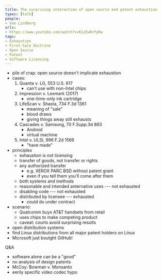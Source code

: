 ```yaml
---
title: The surprising interaction of open source and patent exhaustion
types: [talk]
people:
- Van Lindberg
urls:
- https://www.youtube.com/watch?v=K1zEwNrFpRw
tags:
- Exhaustion
- First-Sale Doctrine
- Open Source
- Patent
- Software Licensing
---
```


- pile of crap: open source doesn't implicate exhaustion
- cases:
  1.  Quanta v. LG, 553 U.S. 617
      - can't use with non-Intel chips
  2.  Impression v. Lexmark (2017)
      - one-time-only ink cartridge
  3.  LifeScan v. Shasta, 734 F.3d 1361
      - meaning of "sale"
      - blood draws
      - giving things away still exhausts
  4.  Cascades v. Samsung, 70 F.Supp.3d 863
      - Android
      - virtual machine
  5.  Intel v. ULSI, 996 F.2d 1566
      - "have made"
- principles
  - exhaustion is not licensing
  - transfer of goods, not transfer or rights
  - any authorized transfer
    - e.g. XEROX PARC BSD without patent grant
    - even if you tell them you'll come after them
  - both systems and methods
  - reasonable and intended anternative uses --- not exhausted
  - disabling code --- not exhausted
  - distributed by licensee --- exhausted
    - could do under contract
- scenario:
  - Qualcomm buys AT&T handsets from retail
  - uses chips to make competing product
  - caveat: courts avoid surprising results
- open distribution systems
- find Linux distributions from all major patent holders on Linux
- Microsoft just boutght GitHub!

Q&A
- software alone can be a "good"
- no analysis of design patents
- McCoy: Bowman v. Monsanto
- eerily specific video codec hypo

